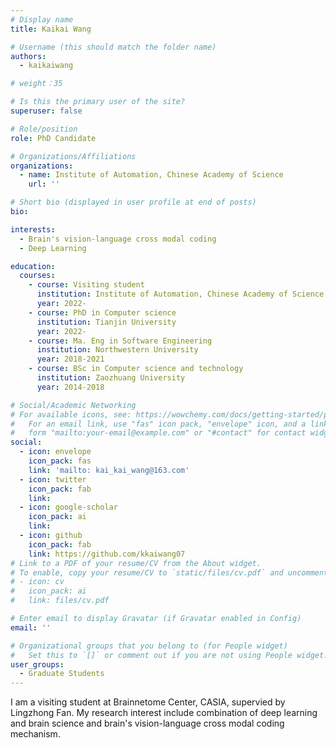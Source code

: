 ```yaml
---
# Display name
title: Kaikai Wang

# Username (this should match the folder name)
authors:
  - kaikaiwang

# weight：35

# Is this the primary user of the site?
superuser: false

# Role/position
role: PhD Candidate

# Organizations/Affiliations
organizations:
  - name: Institute of Automation, Chinese Academy of Science
    url: ''

# Short bio (displayed in user profile at end of posts)
bio: 

interests:
  - Brain's vision-language cross modal coding
  - Deep Learning

education:
  courses:
    - course: Visiting student
      institution: Institute of Automation, Chinese Academy of Science
      year: 2022- 
    - course: PhD in Computer science
      institution: Tianjin University
      year: 2022- 
    - course: Ma. Eng in Software Engineering
      institution: Northwestern University
      year: 2018-2021
    - course: BSc in Computer science and technology
      institution: Zaozhuang University
      year: 2014-2018

# Social/Academic Networking
# For available icons, see: https://wowchemy.com/docs/getting-started/page-builder/#icons
#   For an email link, use "fas" icon pack, "envelope" icon, and a link in the
#   form "mailto:your-email@example.com" or "#contact" for contact widget.
social:
  - icon: envelope
    icon_pack: fas
    link: 'mailto: kai_kai_wang@163.com'
  - icon: twitter
    icon_pack: fab
    link: 
  - icon: google-scholar
    icon_pack: ai
    link: 
  - icon: github
    icon_pack: fab
    link: https://github.com/kkaiwang07
# Link to a PDF of your resume/CV from the About widget.
# To enable, copy your resume/CV to `static/files/cv.pdf` and uncomment the lines below.
# - icon: cv
#   icon_pack: ai
#   link: files/cv.pdf

# Enter email to display Gravatar (if Gravatar enabled in Config)
email: ''

# Organizational groups that you belong to (for People widget)
#   Set this to `[]` or comment out if you are not using People widget.
user_groups:
  - Graduate Students
---
```


I am a visiting student at Brainnetome Center, CASIA, supervied by Lingzhong Fan. My research interest include combination of deep learning and brain science and brain's vision-language cross modal coding mechanism.